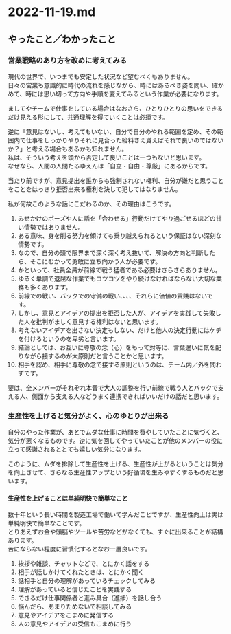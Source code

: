 # 2022-11-19.md

## やったこと／わかったこと

### 営業戦略のあり方を改めに考えてみる

現代の世界で、いつまでも安定した状況など望むべくもありません。  
日々の営業も意識的に時代の流れを感じながら、時にはあるべき姿を問い、確かめて、時には思い切って方向や手順を変えてみるという作業が必要になります。 

ましてやチームで仕事をしている場合はなおさら、ひとりひとりの思いをできるだけ見える形にして、共通理解を得ていくことは必須です。  

逆に「意見はないし、考えてもいない、自分で自分のやれる範囲を定め、その範囲内で仕事をしっかりやりそれに見合った給料さえ貰えばそれで良いのではないか？」と考える場合もあるかも知れません。  
私は、そういう考えを頭から否定して良いことは一つもないと思います。  
なぜなら、人間の人間たるゆえんは「自立・自由・尊厳」にあるからです。

当たり前ですが、意見提出を誰からも強制されない権利、自分が嫌だと思うことをことをはっきり拒否出来る権利を決して犯してはなりません。

私が何故このような話にこだわるのか、その理由はこうです。

1. みせかけのポーズや人に話を「合わせる」行動だけてやり過ごせるほどの甘い情勢ではありません。　　
2. ある意味、身を削る努力を傾けても乗り越えられるという保証はない深刻な情勢です。　　  
4. なので、自分の頭で限界まで深く深く考え抜いて、解決の方向と判断したら、そこにむかって勇敢に立ち向かう人が必要です。
5. かといって、社員全員が前線で戦う猛者である必要はさらさらありません。
6. ゆるく単調で退屈な作業でもコツコツをやり続けなければならない大切な業務も多くあります。
7. 前線での戦い、バックでの守備の戦い、、、、それらに価値の貴賤はないです。
8. しかし、意見とアイデアの提出を拒否した人が、アイデアを実践して失敗した人を批判がましく意見する権利はないと思います。
9. 考えないアイデアを出さない決定もしない、だけと他人の決定行動にはケチを付けるというのを卑劣と言います。
10. 結論としては、お互いに尊敬の念（心）をもって対等に、言葉遣いに気を配りながら接するのが大原則だと言うことかと思います。
11. 相手を認め、相手に尊敬の念で接する原則というのは、チーム内／外を問わずです。

要は、全メンバーがそれぞれ本音で大人の調整を行い前線で戦う人とバックで支える人、側面から支える人などうまく連携できればいいだけの話だと思います。

### 生産性を上げると気分がよく、心のゆとりが出来る

自分のやった作業が、あとでムダな仕事に時間を費やしていたことに気づくと、気分が悪くなるものです。逆に気を回してやっていたことが他のメンバーの役に立って感謝されるととても嬉しい気分になります。  

このように、ムダを排除して生産性を上げる、生産性が上がるということは気分を向上させて、さらなる生産性アップという好循環を生みやすくするものだと思います。

####  生産性を上げることは単純明快で簡単なこと

数十年という長い時間を製造工場で働いて学んだことですが、生産性向上は実は単純明快で簡単なことです。  
とりあえずお金や頭脳やツールや苦労などがなくても、すぐに出来ることが結構あります。  
苦にならない程度に習慣化するとなお一層良いです。

1. 挨拶や雑談、チャットなどで、とにかく話をする
2. 相手が話しかけてくれたときは、とにかく聞く
3. 話相手と自分の理解があっているチェックしてみる
4. 理解があっていると信じたことを実践する
5. できるだけ仕事関係者と進み具合（進捗）を話し合う
6. 悩んだら、あまりためないで相談してみる
7. 意見やアイデアをこまめに発信する
8. 人の意見やアイデアの受信もこまめに行う


